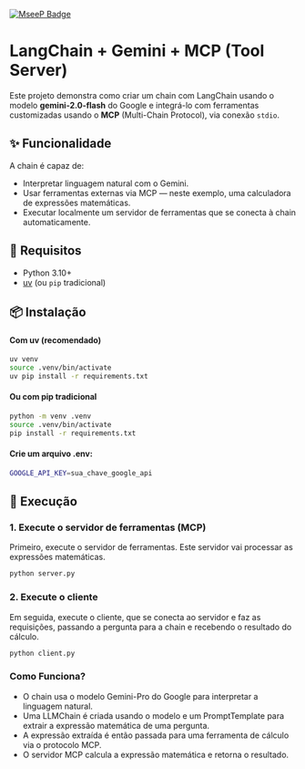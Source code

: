 [![MseeP Badge](https://mseep.net/pr/eriktilio-mcp-langchain-integration-badge.jpg)](https://mseep.ai/app/eriktilio-mcp-langchain-integration)

# LangChain + Gemini + MCP (Tool Server)

Este projeto demonstra como criar um chain com LangChain usando o modelo **gemini-2.0-flash** do Google e integrá-lo com ferramentas customizadas usando o **MCP** (Multi-Chain Protocol), via conexão `stdio`.

## ✨ Funcionalidade

A chain é capaz de:

- Interpretar linguagem natural com o Gemini.
- Usar ferramentas externas via MCP — neste exemplo, uma calculadora de expressões matemáticas.
- Executar localmente um servidor de ferramentas que se conecta à chain automaticamente.

## 🔧 Requisitos

- Python 3.10+
- [uv](https://github.com/astral-sh/uv) (ou `pip` tradicional)

## 📦 Instalação

#### Com uv (recomendado)

```bash
uv venv
source .venv/bin/activate
uv pip install -r requirements.txt
```

#### Ou com pip tradicional

```bash
python -m venv .venv
source .venv/bin/activate
pip install -r requirements.txt
```

#### Crie um arquivo .env:

```bash
GOOGLE_API_KEY=sua_chave_google_api
```

## 🚀 Execução

### 1. Execute o servidor de ferramentas (MCP)

Primeiro, execute o servidor de ferramentas. Este servidor vai processar as expressões matemáticas.

```bash
python server.py
```

### 2. Execute o cliente

Em seguida, execute o cliente, que se conecta ao servidor e faz as requisições, passando a pergunta para a chain e recebendo o resultado do cálculo.

```bash
python client.py
```

### Como Funciona?

- O chain usa o modelo Gemini-Pro do Google para interpretar a linguagem natural.
- Uma LLMChain é criada usando o modelo e um PromptTemplate para extrair a expressão matemática de uma pergunta.
- A expressão extraída é então passada para uma ferramenta de cálculo via o protocolo MCP.
- O servidor MCP calcula a expressão matemática e retorna o resultado.
